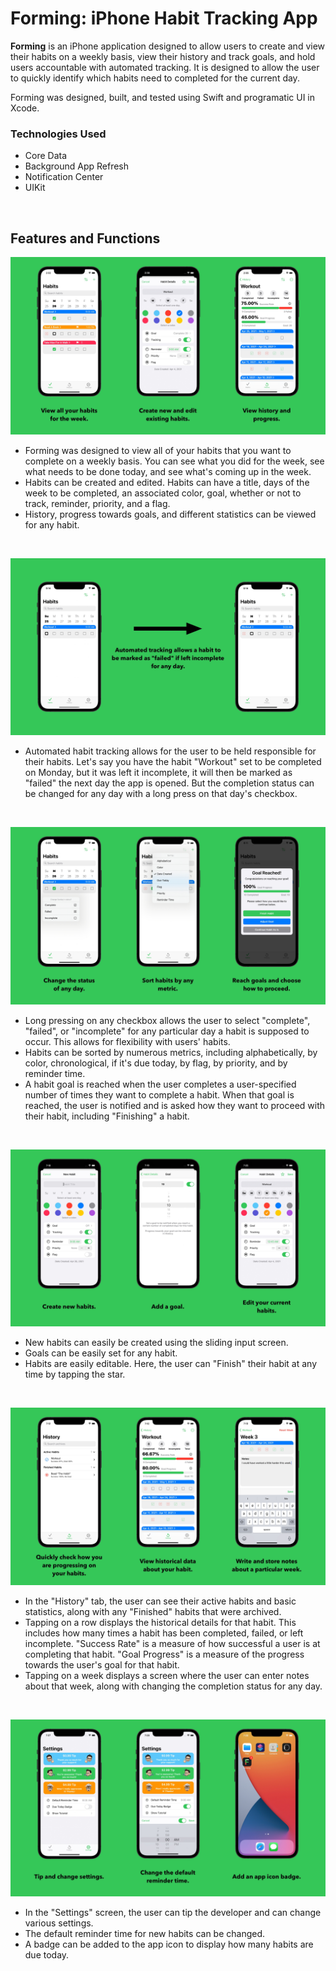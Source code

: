 # Forming: iPhone Habit Tracking App
**Forming** is an iPhone application designed to allow users to create and view their habits on a weekly basis, view their history and track goals, and hold users accountable with automated tracking. It is designed to allow the user to quickly identify which habits need to completed for the current day. 

Forming was designed, built, and tested using Swift and programatic UI in Xcode.

### Technologies Used
- Core Data
- Background App Refresh
- Notification Center
- UIKit
<br/>

## Features and Functions
![Forming Banner](./Images/FormingBanner.jpg)
- Forming was designed to view all of your habits that you want to complete on a weekly basis. You can see what you did for the week, see what needs to be done today, and see what's coming up in the week.
- Habits can be created and edited. Habits can have a title, days of the week to be completed, an associated color, goal, whether or not to track, reminder, priority, and a flag.
- History, progress towards goals, and different statistics can be viewed for any habit.
<br/>

![Tracking Banner](./Images/TrackingBanner.jpg)
- Automated habit tracking allows for the user to be held responsible for their habits. Let's say you have the habit "Workout" set to be completed on Monday, but it was left it incomplete, it will then be marked as "failed" the next day the app is opened. But the completion status can be changed for any day with a long press on that day's checkbox.
<br/>

![Home Banner](./Images/HomeBanner.jpg)
- Long pressing on any checkbox allows the user to select "complete", "failed", or "incomplete" for any particular day a habit is supposed to occur. This allows for flexibility with users' habits.
- Habits can be sorted by numerous metrics, including alphabetically, by color, chronological, if it's due today, by flag, by priority, and by reminder time.
- A habit goal is reached when the user completes a user-specified number of times they want to complete a habit. When that goal is reached, the user is notified and is asked how they want to proceed with their habit, including "Finishing" a habit.
<br/>

![Editing Banner](./Images/EditingBanner.jpg)
- New habits can easily be created using the sliding input screen.
- Goals can be easily set for any habit.
- Habits are easily editable. Here, the user can "Finish" their habit at any time by tapping the star.
<br/>

![History Banner](./Images/HistoryBanner.jpg)
- In the "History" tab, the user can see their active habits and basic statistics, along with any "Finished" habits that were archived.
- Tapping on a row displays the historical details for that habit. This includes how many times a habit has been completed, failed, or left incomplete. "Success Rate" is a measure of how successful a user is at completing that habit. "Goal Progress" is a measure of the progress towards the user's goal for that habit.
- Tapping on a week displays a screen where the user can enter notes about that week, along with changing the completion status for any day.
<br/>

![Settings Banner](./Images/SettingsBanner.jpg)
- In the "Settings" screen, the user can tip the developer and can change various settings.
- The default reminder time for new habits can be changed.
- A badge can be added to the app icon to display how many habits are due today.